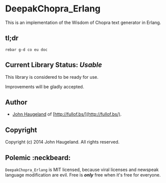DeepakChopra_Erlang
===================

This is an implementation of the Wisdom of Chopra text generator in Erlang.





tl;dr
-----

`rebar g-d co eu doc`





Current Library Status: *Usable*
--------------------------------

This library is considered to be ready for use.

Improvements will be gladly accepted.





Author
------

* [John Haugeland](mailto:stonecypher@gmail.com) of [http://fullof.bs/](http://fullof.bs/).





Copyright
---------

Copyright (c) 2014 John Haugeland.  All rights reserved.





Polemic :neckbeard:
-------------------

`DeepakChopra_Erlang` is MIT licensed, because viral licenses and newspeak language modification are evil.  Free is ***only*** free when it's free for everyone.
